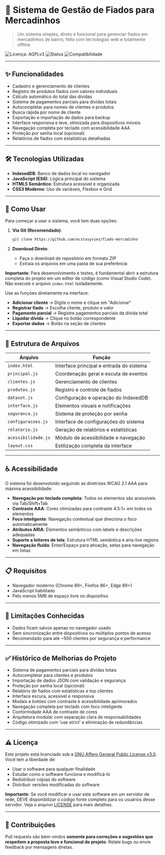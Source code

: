 # 🧾 Sistema de Gestão de Fiados para Mercadinhos

> Um sistema simples, direto e funcional para gerenciar fiados em mercadinhos de bairro, feito com tecnologias web e totalmente offline.

![Licença: AGPLv3](https://img.shields.io/badge/Licença-AGPLv3-blue)
![Status](https://img.shields.io/badge/Status-estável-brightgreen)
![Compatibilidade](https://img.shields.io/badge/Navegadores-Modernos-blue)

---

## ✨ Funcionalidades
- Cadastro e gerenciamento de clientes
- Registro de produtos fiados com valores individuais
- Cálculo automático do total das dívidas
- Sistema de pagamentos parciais para dívidas totais
- Autocompletar para nomes de clientes e produtos
- Busca rápida por nome de cliente
- Exportação e importação de dados para backup
- Interface responsiva e leve, otimizada para dispositivos móveis
- Navegação completa por teclado com acessibilidade AAA
- Proteção por senha local (opcional)
- Relatórios de fiados com estatísticas detalhadas

---

## 🛠 Tecnologias Utilizadas
- **IndexedDB**: Banco de dados local no navegador
- **JavaScript (ES6)**: Lógica principal do sistema
- **HTML5 Semântico**: Estrutura acessível e organizada
- **CSS3 Moderno**: Uso de variáveis, Flexbox e Grid

---

## 💾 Como Usar

Para começar a usar o sistema, você tem duas opções:

1. **Via Git (Recomendado)**:
   ```bash
   git clone https://github.com/ecstasyvies/fiado-mercadinho
   ```

2. **Download Direto**:
   - Faça o download do repositório em formato ZIP
   - Extraia os arquivos em uma pasta de sua preferência

**Importante**: Para desenvolvimento e testes, é fundamental abrir a estrutura completa do projeto em um editor de código (como Visual Studio Code). Não execute o arquivo `index.html` isoladamente.

Use as funções diretamente na interface:

- **Adicionar cliente** → Digite o nome e clique em "Adicionar"
- **Registrar fiado** → Escolha cliente, produto e valor
- **Pagamento parcial** → Registre pagamentos parciais da dívida total
- **Liquidar dívida** → Clique no botão correspondente
- **Exportar dados** → Botão na seção de clientes

---

## 🧩 Estrutura de Arquivos

| Arquivo         | Função                                      |
|-----------------|---------------------------------------------|
| `index.html`    | Interface principal e entrada do sistema    |
| `principal.js`  | Coordenação geral e escuta de eventos       |
| `clientes.js`   | Gerenciamento de clientes                   |
| `produtos.js`   | Registro e controle de fiados               |
| `dataset.js`    | Configuração e operação do IndexedDB        |
| `interface.js`  | Elementos visuais e notificações            |
| `seguranca.js`  | Sistema de proteção por senha               |
| `configuracoes.js` | Interface de configurações do sistema    |
| `relatorio.js`  | Geração de relatórios e estatísticas        |
| `acessibilidade.js` | Módulo de acessibilidade e navegação    |
| `layout.css`    | Estilização completa da interface           |

---

## ♿ Acessibilidade

O sistema foi desenvolvido seguindo as diretrizes WCAG 2.1 AAA para máxima acessibilidade:

- **Navegação por teclado completa**: Todos os elementos são acessíveis via Tab/Shift+Tab
- **Contraste AAA**: Cores otimizadas para contraste 4.5:1+ em todos os elementos
- **Foco inteligente**: Navegação contextual que direciona o foco automaticamente
- **Atributos ARIA**: Elementos semânticos com labels e descrições adequadas
- **Suporte a leitores de tela**: Estrutura HTML semântica e aria-live regions
- **Navegação fluída**: Enter/Espaço para ativação, setas para navegação em listas

---

## 📋 Requisitos

- Navegador moderno (Chrome 89+, Firefox 86+, Edge 89+)
- JavaScript habilitado
- Pelo menos 5MB de espaço livre no dispositivo

---

## 🚫 Limitações Conhecidas

- Dados ficam salvos apenas no navegador usado
- Sem sincronização entre dispositivos ou múltiplos pontos de acesso
- Recomendado para até ~500 clientes por segurança e performance

---

## ✅ Histórico de Melhorias do Projeto

- Sistema de pagamentos parciais para dívidas totais
- Autocompletar para clientes e produtos
- Importação de dados JSON com validação e segurança
- Proteção por senha local (opcional)
- Relatório de fiados com estatísticas e top clientes
- Interface escura, acessível e responsiva
- Modais e botões com contraste e acessibilidade aprimorados
- Navegação completa por teclado com foco inteligente
- Conformidade AAA de contraste de cores
- Arquitetura modular com separação clara de responsabilidades
- Código otimizado com 'use strict' e eliminação de redundâncias

---

## ⚠️ Licença

Este projeto está licenciado sob a [GNU Affero General Public License v3.0](https://www.gnu.org/licenses/agpl-3.0.html). Você tem a liberdade de:
- Usar o software para qualquer finalidade
- Estudar como o software funciona e modificá-lo
- Redistribuir cópias do software
- Distribuir versões modificadas do software

**Importante**: Se você modificar e usar este software em um servidor de rede, DEVE disponibilizar o código fonte completo para os usuários desse servidor. Veja o arquivo [LICENSE](LICENSE) para mais detalhes.

---

## 🤝 Contribuições

Pull requests são bem-vindos **somente para correções e sugestões que respeitem a proposta leve e funcional do projeto**. Relate bugs ou envie feedback por mensagens diretas.
